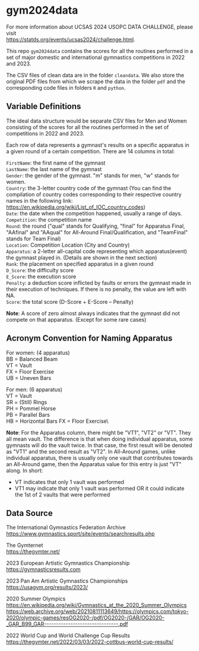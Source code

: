 # gym2024data

For more information about UCSAS 2024 USOPC DATA CHALLENGE, please visit\
https://statds.org/events/ucsas2024/challenge.html.

This repo `gym2024data` contains the scores for all the routines performed in a 
set of major domestic and international gymnastics competitions in 2022 and 2023.

The CSV files of clean data are in the folder `cleandata`. We also store the 
original PDF files from which we scrape the data in the folder `pdf` and the 
corresponding code files in folders `R` and `python`.



## Variable Definitions

The ideal data structure would be separate CSV files for Men and Women 
consisting of the scores for all the routines performed in the set of 
competitions in 2022 and 2023.

Each row of data represents a gymnast's results on a specific apparatus 
in a given round of a certain competition. There are 14 columns in total:

`FirstName`: the first name of the gymnast\
`LastName`: the last name of the gymnast\
`Gender`: the gender of the gymnast. "m" stands for men, "w" stands for women.\
`Country`: the 3-letter country code of the gymnast (You can find the 
compilation of country codes corresponding to their respective country names 
in the following link: https://en.wikipedia.org/wiki/List_of_IOC_country_codes) \
`Date`: the date when the competition happened, usually a range of days.\
`Competition`: the competition name\
`Round`: the round ("qual" stands for Qualifying, "final" for Apparatus Final, 
"AAfinal" and "AAqual" for All-Around Final/Qualification, and "TeamFinal" 
stands for Team Final)\
`Location`: Competition Location (City and Country)\
`Apparatus`: a 2-letter all-capital code representing which apparatus(event) 
the gymnast played in. (Details are shown in the next section)\
`Rank`: the placement on specified apparatus in a given round\
`D_Score`: the difficulty score\
`E_Score`: the execution score\
`Penalty`: a deduction score inflicted by faults or errors the gymnast made 
in their execution of techniques. If there is no penalty, the value are left 
with NA.\
`Score`: the total score (D-Score + E-Score – Penalty)

**Note**: A score of zero almost always indicates that the gymnast did not compete on that apparatus. (Except for some rare cases)

## Acronym Convention for Naming Apparatus
For women: (4 apparatus)\
BB = Balanced Beam\
VT = Vault\
FX = Floor Exercise\
UB = Uneven Bars

For men: (6 apparatus)\
VT = Vault\
SR = (Still) Rings\
PH = Pommel Horse\
PB = Parallel Bars\
HB = Horizontal Bars
FX = Floor Exercise\

**Note**: For the Apparatus column, there might be "VT1", "VT2" or "VT".
They all mean vault. The difference is that when doing individual apparatus,
some gymnasts will do the vault twice. In that case, the first result
will be denoted as "VT1" and the second result as "VT2".
In All-Around games, unlike individual apparatus, there is usually only
one vault that contributes towards an All-Around game,
then the Apparatus value for this entry is just "VT" along. In short: 
+ VT indicates that only 1 vault was performed
+ VT1 may indicate that only 1 vault was performed OR it could indicate the 1st
of 2 vaults that were performed

## Data Source

The International Gymnastics Federation Archive\
https://www.gymnastics.sport/site/events/searchresults.php

The Gymternet\
https://thegymter.net/

2023 European Artistic Gymnastics Championship\
https://gymnasticsresults.com

2023 Pan Am Artistic Gymnastics Championships\
https://usagym.org/results/2023/

2020 Summer Olympics\
https://en.wikipedia.org/wiki/Gymnastics_at_the_2020_Summer_Olympics
https://web.archive.org/web/20210811113649/https://olympics.com/tokyo-2020/olympic-games/resOG2020-/pdf/OG2020-/GAR/OG2020-_GAR_B99_GAR-------------------------------.pdf

2022 World Cup and World Challenge Cup Results\
https://thegymter.net/2022/03/03/2022-cottbus-world-cup-results/


